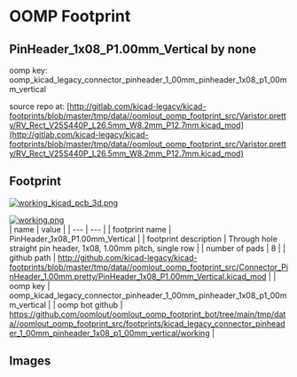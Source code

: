 # OOMP Footprint  
## PinHeader_1x08_P1.00mm_Vertical  by none  
  
oomp key: oomp_kicad_legacy_connector_pinheader_1_00mm_pinheader_1x08_p1_00mm_vertical  
  
source repo at: [http://gitlab.com/kicad-legacy/kicad-footprints/blob/master/tmp/data//oomlout_oomp_footprint_src/Varistor.pretty/RV_Rect_V25S440P_L26.5mm_W8.2mm_P12.7mm.kicad_mod](http://gitlab.com/kicad-legacy/kicad-footprints/blob/master/tmp/data//oomlout_oomp_footprint_src/Varistor.pretty/RV_Rect_V25S440P_L26.5mm_W8.2mm_P12.7mm.kicad_mod)  
## Footprint  
  
[![working_kicad_pcb_3d.png](working_kicad_pcb_3d_600.png)](working_kicad_pcb_3d.png)  
  
[![working.png](working_600.png)](working.png)  
| name | value | 
| --- | --- | 
| footprint name | PinHeader_1x08_P1.00mm_Vertical | 
| footprint description | Through hole straight pin header, 1x08, 1.00mm pitch, single row | 
| number of pads | 8 | 
| github path | http://github.com/kicad-legacy/kicad-footprints/blob/master/tmp/data//oomlout_oomp_footprint_src/Connector_PinHeader_1.00mm.pretty/PinHeader_1x08_P1.00mm_Vertical.kicad_mod | 
| oomp key | oomp_kicad_legacy_connector_pinheader_1_00mm_pinheader_1x08_p1_00mm_vertical | 
| oomp bot github | https://github.com/oomlout/oomlout_oomp_footprint_bot/tree/main/tmp/data//oomlout_oomp_footprint_src/footprints/kicad_legacy_connector_pinheader_1_00mm_pinheader_1x08_p1_00mm_vertical/working | 
## Images  
